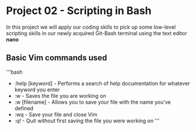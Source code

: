 # Project 02 - Scripting in Bash
In this project we will apply our coding skills to pick up some low-level scripting skills in our newly acquired Git-Bash terminal using the text editor **nano**

## Basic Vim commands used
'''bash

- :help [keyword] - Performs a search of help documentation for whatever keyword you enter
- :w - Saves the file you are working on
- :w [filename] - Allows you to save your file with the name you've defined
- :wq - Save your file and close Vim
- :q! - Quit without first saving the file you were working on
'''